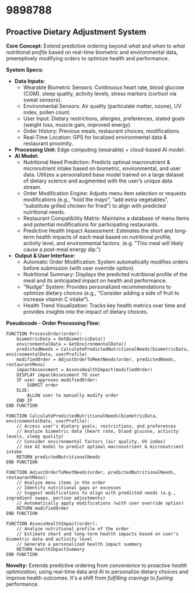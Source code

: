 # 9898788

## Proactive Dietary Adjustment System

**Core Concept:** Extend predictive ordering beyond *what* and *when* to *what nutritional profile* based on real-time biometric and environmental data, preemptively modifying orders to optimize health and performance.

**System Specs:**

*   **Data Inputs:**
    *   Wearable Biometric Sensors: Continuous heart rate, blood glucose (CGM), sleep quality, activity levels, stress markers (cortisol via sweat sensors).
    *   Environmental Sensors: Air quality (particulate matter, ozone), UV index, pollen count.
    *   User Input: Dietary restrictions, allergies, preferences, stated goals (weight loss, muscle gain, improved energy).
    *   Order History: Previous meals, restaurant choices, modifications.
    *   Real-Time Location: GPS for localized environmental data & restaurant proximity.
*   **Processing Unit:** Edge computing (wearable) + cloud-based AI model.
*   **AI Model:**
    *   Nutritional Need Prediction: Predicts optimal macronutrient & micronutrient intake based on biometric, environmental, and user data. Utilizes a personalized base model trained on a large dataset of dietary science and augmented with the user’s unique data stream.
    *   Order Modification Engine: Adjusts menu item selection or requests modifications (e.g., “hold the mayo”, “add extra vegetables”, “substitute grilled chicken for fried”) to align with predicted nutritional needs.
    *   Restaurant Compatibility Matrix: Maintains a database of menu items and potential modifications for participating restaurants.
    *   Predictive Health Impact Assessment: Estimates the short and long-term health impacts of each meal based on nutritional profile, activity level, and environmental factors. (e.g. "This meal will likely cause a post-meal energy dip.")
*   **Output & User Interface:**
    *   Automatic Order Modification: System automatically modifies orders before submission (with user override option).
    *   Nutritional Summary: Displays the predicted nutritional profile of the meal and its anticipated impact on health and performance.
    *   "Nudge" System: Provides personalized recommendations to optimize dietary choices (e.g., “Consider adding a side of fruit to increase vitamin C intake”).
    *   Health Trend Visualization: Tracks key health metrics over time and provides insights into the impact of dietary choices.

**Pseudocode - Order Processing Flow:**

```
FUNCTION ProcessOrder(order):
    biometricData = GetBiometricData()
    environmentalData = GetEnvironmentalData()
    predictedNeeds = CalculatePredictedNutritionalNeeds(biometricData, environmentalData, userProfile)
    modifiedOrder = AdjustOrderToMeetNeeds(order, predictedNeeds, restaurantMenu)
    impactAssessment = AssessHealthImpact(modifiedOrder)
    DISPLAY impactAssessment TO user
    IF user approves modifiedOrder:
        SUBMIT order
    ELSE:
        ALLOW user to manually modify order
    END IF
END FUNCTION

FUNCTION CalculatePredictedNutritionalNeeds(biometricData, environmentalData, userProfile):
    // Access user’s dietary goals, restrictions, and preferences
    // Analyze biometric data (heart rate, blood glucose, activity levels, sleep quality)
    // Consider environmental factors (air quality, UV index)
    // Use AI model to predict optimal macronutrient & micronutrient intake
    RETURN predictedNutritionalNeeds
END FUNCTION

FUNCTION AdjustOrderToMeetNeeds(order, predictedNutritionalNeeds, restaurantMenu):
    // Analyze menu items in the order
    // Identify nutritional gaps or excesses
    // Suggest modifications to align with predicted needs (e.g., ingredient swaps, portion adjustments)
    // Automatically apply modifications (with user override option)
    RETURN modifiedOrder
END FUNCTION

FUNCTION AssessHealthImpact(order):
    // Analyze nutritional profile of the order
    // Estimate short and long-term health impacts based on user's biometric data and activity level
    // Generate a personalized health impact summary
    RETURN healthImpactSummary
END FUNCTION
```

**Novelty:** Extends predictive ordering from *convenience* to *proactive health optimization*, using real-time data and AI to personalize dietary choices and improve health outcomes. It's a shift from *fulfilling* cravings to *fueling* performance.